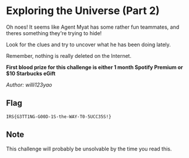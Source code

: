# Exploring the Universe (Part 2)
Oh noes! It seems like Agent Myat has some rather fun teammates, and theres something they're trying to hide!

Look for the clues and try to uncover what he has been doing lately.

Remember, nothing is really deleted on the Internet.

<strong>First blood prize for this challenge is either 1 month Spotify Premium or $10 Starbucks eGift</strong>

_Author: willi123yao_

## Flag
`IRS{G3TT1NG-G00D-1S-the-WAY-T0-5UCC35S!}`

## Note
This challenge will probably be unsolvable by the time you read this.
